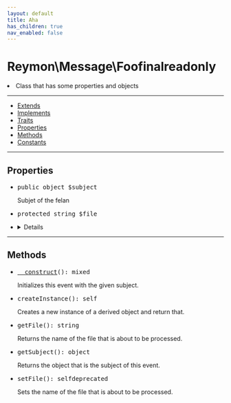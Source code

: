 ```yaml
---
layout: default
title: Aha
has_children: true
nav_enabled: false
---
```

<div class="context">
    <h1 style="font-weight: bold;">Reymon\Message\Foo<span class="label label-blue">final</span><span class="label label-yellow">readonly</span></h1>
    <li>Class that has some properties and objects</li>
</div>
<hr>
<div class="context">
    <ul>
        <li><a href="#foo">Extends</a></li>
        <li><a href="#foo">Implements</a></li>
        <li><a href="#foo">Traits</a></li>
        <li><a href="#foo">Properties</a></li>
        <li><a href="#foo">Methods</a></li>
        <li><a href="#foo">Constants</a></li>
    </ul>
</div>
<hr>
<div class="context">
    <h2>Properties</h2>
    <ul style="list-style: disc;">
      <li><pre><span class="purplecolor">public</span> <span class="yellowcolor">object</span> <span class="redcolor">$subject</span></pre>Subjet of the felan</li>
      <li><pre><span class="purplecolor">protected</span> <span class="yellowcolor">string</span> <span class="redcolor">$file</span></pre></li>
      <li><details class="styled">
            <ul>
              <summary style="list-style-type: none;"><pre><span class="purplecolor">protected</span> <span class="yellowcolor">string</span> <span class="redcolor">$test</span></pre></summary>
              <li>File of the foo</li>
              <li><span class="label label-red">return</span> array of felan</li>
              <li><span class="label label-red">deprecated</span></li></details>
          </ul>
            </details>
      </li>
    </ul>
</div>
<hr>
<div class="context">
    <h2>Methods</h2>
    <ul style="list-style: disc;">
      <li><pre><span class="bluecolor"><a href="#felan">__construct</a></span><span class="purplecolor">()</span>: <span class="yellowcolor">mixed</span></pre>Initializes this event with the given subject.</li>
      <li><pre><span class="bluecolor">createInstance</span><span class="purplecolor">()</span>: <span class="yellowcolor">self</span></pre>Creates a new instance of a derived object and return that.</li>
      <li><pre><span class="bluecolor">getFile</span><span class="purplecolor">()</span>: <span class="yellowcolor">string</span></pre>Returns the name of the file that is about to be processed.</li>
      <li><pre><span2 class="bluecolor">getSubject</span2><span2 class="purplecolor">()</span2>: <span2 class="yellowcolor">object</span2></pre>Returns the object that is the subject of this event.</li>
      <li><pre><span3 class="bluecolor">setFile</span3><span class="purplecolor">()</span>: <span class="yellowcolor">self</span><span class="label label-red">deprecated</span></pre>Sets the name of the file that is about to be processed.</li>
    </ul>
</div>
